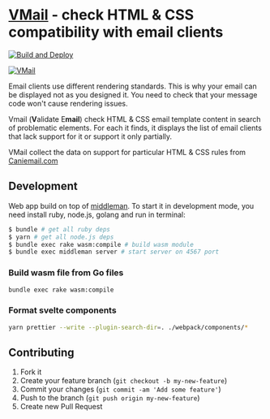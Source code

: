 # [VMail](https://vmail.leopard.in.ua/) - check HTML & CSS compatibility with email clients

[![Build and Deploy](https://github.com/le0pard/vmail/actions/workflows/deploy.yml/badge.svg?branch=main)](https://github.com/le0pard/vmail/actions/workflows/deploy.yml)

[![VMail](https://user-images.githubusercontent.com/98444/142698496-ee804d5e-1108-47a0-95ba-6eedd72e7144.png)](https://vmail.leopard.in.ua/)

Email clients use different rendering standards. This is why your email can be displayed not as you designed it. You need to check that your message code won't cause rendering issues.

Vmail (**V**alidate E**mail**) check HTML & CSS email template content in search of problematic elements. For each it finds, it displays the list of email clients that lack support for it or support it only partially.

VMail collect the data on support for particular HTML & CSS rules from [Caniemail.com](https://www.caniemail.com/)

## Development

Web app build on top of [middleman](http://middlemanapp.com/). To start it in development mode, you need install ruby, node.js, golang and run in terminal:

```bash
$ bundle # get all ruby deps
$ yarn # get all node.js deps
$ bundle exec rake wasm:compile # build wasm module
$ bundle exec middleman server # start server on 4567 port
```

### Build wasm file from Go files

```bash
bundle exec rake wasm:compile
```

### Format svelte components

```bash
yarn prettier --write --plugin-search-dir=. ./webpack/components/*
```

## Contributing

1. Fork it
2. Create your feature branch (`git checkout -b my-new-feature`)
3. Commit your changes (`git commit -am 'Add some feature'`)
4. Push to the branch (`git push origin my-new-feature`)
5. Create new Pull Request


